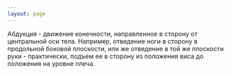 ```yaml
---
layout: page
---
```

Абдукция - движение конечности, направленное в сторону от центральной оси тела. Например, отведение ноги в сторону в продольной боковой плоскости, или же отведение в той же плоскости руки - практически, подъем ее в сторону из положения виса до положения на уровне плеча.